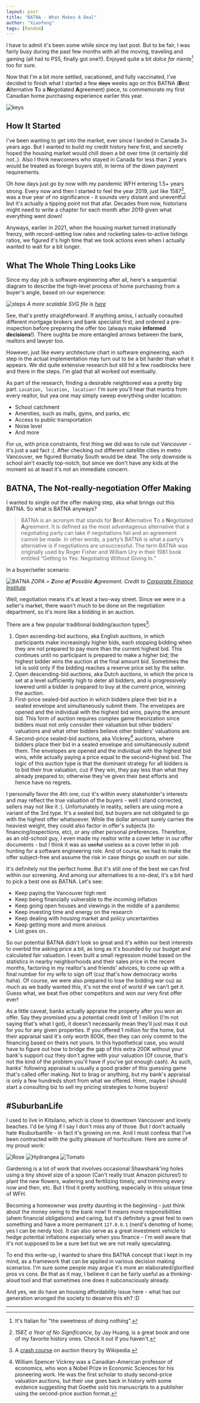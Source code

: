 ```yaml
---
layout: post
title: "BATNA - What Makes A Deal"
author: "Xiaofeng"
tags: [Random]
---
```


I have to admit it's been some while since my last post. But to be fair, I was fairly busy during the past few months with all the moving, traveling and gaming (all hail to PS5, finally got one!!). Enjoyed quite a bit *dolce far niente*[^fn1] too for sure.

Now that I'm a bit more settled, vacationed, and fully vaccinated, I've decided to finish what I started a few ~~days~~ weeks ago on this BATNA (**B**est **A**lternative **T**o a **N**egotiated **A**greement) piece, to commemorate my first Canadian home purchasing experience earlier this year.

![keys](../assets/images/20210829/homeowner-keys.jpeg)

## How It Started

I've been wanting to get into the market, ever since I landed in Canada 3+ years ago. But I wanted to build my credit history here first, and secretly hoped the housing market would chill down a bit over time (it certainly did not..). Also I think newcomers who stayed in Canada for less than 2 years would be treated as foreign buyers still, in terms of the down payment requirements.

Oh how days just go by now with my pandemic WFH entering 1.5+ years strong. Every now and then I started to feel the year 2019, just like 1587[^fn2], was a true year of no significance - it sounds very distant and uneventful but it's actually a tipping point not that afar. Decades from now, historians might need to write a chapter for each month after 2019 given what everything went down!

Anyways, earlier in 2021, when the housing market turned irrationally frenzy, with record-setting low rates and rocketing sales-to-active listings ratios, we figured it's high time that we took actions even when I actually wanted to wait for a bit longer.

## What The Whole Thing Looks Like

Since my day job is software engineering after all, here's a sequential diagram to describe the high-level process of home purchasing from a buyer's angle, based on our experience:

![steps](../assets/images/20210829/steps.png)
*A more scalable SVG file is [here](../assets/images/20210829/steps.svg)*
  
See, that's pretty straightforward. If anything amiss, I actually consulted different mortgage brokers and bank specialist first, and ordered a pre-inspection before preparing the offer too (always make **informed decisions**!). There oughta be more entangled arrows between the bank, realtors and lawyer too.

However, just like every architecture chart in software engineering, each step in the actual implementation may turn out to be a bit harder than what it appears. We did quite extensive research but still hit a few roadblocks here and there in the steps. I'm glad that all worked out eventually.

As part of the research, finding a desirable neighbored was a pretty big part. `Location, location, location!` I'm sure you'll hear that mantra from every realtor, but yea one may simply sweep everything under location:

* School catchment
* Amenities, such as malls, gyms, and parks, etc
* Access to public transportation
* Noise level
* And more

For us, with price constraints, first thing we did was to rule out Vancouver - it's just a sad fact :(. After checking out different satellite cities in metro Vancouver, we figured Burnaby South would be ideal. The only downside is school ain't exactly top-notch, but since we don't have any kids at the moment so at least it's not an immediate concern.

## BATNA, The Not-really-negotiation Offer Making

I wanted to single out the offer making step, aka what brings out this BATNA. So what is BATNA anyways?

> BATNA is an acronym that stands for **B**est **A**lternative **T**o a **N**egotiated **A**greement. It is defined as the most advantageous alternative that a negotiating party can take if negotiations fail and an agreement cannot be made. In other words, a party’s BATNA is what a party’s alternative is if negotiations are unsuccessful. The term BATNA was originally used by Roger Fisher and William Ury in their 1981 book entitled “Getting to Yes: Negotiating Without Giving In.”

In a buyer/seller scenario: 

![BATNA](../assets/images/20210829/BATNA_chart.jpg)
*ZOPA = **Z**one **o**f **P**ossible **A**greement. Credit to [Corporate Finance Institute](https://corporatefinanceinstitute.com/resources/knowledge/deals/what-is-batna/)*

Well, negotiation means it's at least a two-way street. Since we were in a seller's market, there wasn't much to be done on the negotiation department, so it's more like a bidding in an auction.

There are a few popular traditional bidding/auction types[^fn3]:

1. Open ascending-bid auctions, aka English auctions, in which participants make increasingly higher bids, each stopping bidding when they are not prepared to pay more than the current highest bid. This continues until no participant is prepared to make a higher bid; the highest bidder wins the auction at the final amount bid. Sometimes the lot is sold only if the bidding reaches a reserve price set by the seller.
2. Open descending-bid auctions, aka Dutch auctions, in which the price is set at a level sufficiently high to deter all bidders, and is progressively lowered until a bidder is prepared to buy at the current price, winning the auction.
3. First-price sealed-bid auction in which bidders place their bid in a sealed envelope and simultaneously submit them. The envelopes are opened and the individual with the highest bid wins, paying the amount bid. This form of auction requires complex game theorization since bidders must not only consider their valuation but other bidders' valuations and what other bidders believe other bidders' valuations are.
4. Second-price sealed-bid auctions, aka Vickrey[^fn4] auctions, where bidders place their bid in a sealed envelope and simultaneously submit them. The envelopes are opened and the individual with the highest bid wins, while actually paying a price equal to the second-highest bid. The logic of this auction type is that the dominant strategy for all bidders is to bid their true valuation, cuz if they win, they pay less than what they already prepared to; otherwise they've given their best efforts and hence have no regrets.

I personally favor the 4th one, cuz it's within every stakeholder's interests and may reflect the true valuation of the buyers - well I stand corrected, sellers may not like it :). Unfortunately in reality, sellers are using more a variant of the 3rd type. It's a sealed bid, but buyers are not obligated to go with the highest offer whatsoever. While the dollar amount surely carries the heaviest weight, they could also factor in offer's subjects (to financing/inspections, etc), or any other personal preferences. Therefore, as an old-school guy, I even made my realtor write a cover letter in our offer documents - but I think it was as ~~useful~~ useless as a cover letter in job hunting for a software engineering role. And of course, we had to make the offer subject-free and assume the risk in case things go south on our side.

It's definitely not the perfect home. But it's still one of the best we can find within our screening. And among our alternatives to a no-deal, it's a bit hard to pick a best one as BATNA. Let's see:

* Keep paying the Vancouver high rent
* Keep being financially vulnerable to the incoming inflation
* Keep going open houses and viewings in the middle of a pandemic
* Keep investing time and energy on the research
* Keep dealing with housing market and policy uncertainties
* Keep getting more and more anxious
* List goes on..

So our potential BATNA didn't look so great and it's within our best interests to overbid the asking price a bit, as long as it's bounded by our budget and calculated fair valuation. I even built a small regression model based on the statistics in nearby neighborhoods and their sales price in the recent months, factoring in my realtor's and friends' advices, to come up with a final number for my wife to sign off (cuz that's how democracy works haha). Of course, we were also prepared to lose the bidding war cuz as much as we badly wanted this, it's not the end of world if we can't get it. Guess what, we beat five other competitors and won our very first offer ever!

As a little caveat, banks actually appraise the property after you won an offer. Say they promised you a potential credit limit of 1 million (I'm not saying that's what I got), it doesn't necessarily mean they'll just max it out for you for any given properties. If you offered 1 million for the home, but their appraisal said it's only worth 800K, then they can only commit to the financing based on theirs not yours. In this hypothetical case, you would have to figure out how to bridge the gap of this extra 200K without your bank's support cuz they don't agree with your valuation (Of course, that's not the kind of the problem you'll have if you've got enough cash). As such, banks' following appraisal is usually a good grader of this guessing game that's called offer making. Not to brag or anything, but my bank's appraisal is only a few hundreds short from what we offered. Hmm, maybe I should start a consulting biz to sell my pricing strategies to home buyers!

## #SuburbanLife

I used to live in Kitsilano, which is close to downtown Vancouver and lovely beaches. I'd be lying if I say I don't miss any of those. But I don't actually hate #suburbanlife - in fact it's growing on me. And I must confess that I've been contracted with the guilty pleasure of horticulture. Here are some of my proud work:

![Rose](../assets/images/20210829/Rose.jpg)
![Hydrangea](../assets/images/20210829/Hydrangea.jpg)
![Tomato](../assets/images/20210829/Tomato.jpg)

Gardening is a lot of work that involves occasional Shawshank'ing holes using a tiny shovel size of a spoon (Can't really trust Amazon pictures!) to plant the new flowers, watering and fertilizing timely, and trimming every now and then, etc. But I find it pretty soothing, especially in this unique time of WFH.

Becoming a homeowner was pretty daunting in the beginning - just think about the money owing to the bank now! It means more responsibilities (ahem financial obligations) and caring, but it's definitely a great feel to own something and have a more permanent `127.0.0.1` (nerd's denoting of home; yes I can be nerdy too). It can also serve as a great investment vehicle to hedge potential inflations especially when you finance - I'm well aware that it's not supposed to be a sure bet but we are not really speculating.

To end this write-up, I wanted to share this BATNA concept that I kept in my mind, as a framework that can be applied in various decision making scenarios. I'm sure some people may argue it's more an elaborated/glorified pros vs cons. Be that as it may, I believe it can be fairly useful as a thinking-aloud tool and that sometimes one does it subconsciously already.

And yes, we do have an housing affordability issue here - what has our generation wronged the society to deserve this eh? :D

---
[^fn1]: It's Italian for "the sweetness of doing nothing".
[^fn2]: *1587, a Year of No Significance*, by Jay Huang, is a great book and one of my favorite history ones. Check it out if you haven't.
[^fn3]: A [crash course](https://en.wikipedia.org/wiki/Auction_theory) on auction theory by Wikipedia.
[^fn4]: William Spencer Vickrey was a Canadian-American professor of economics, who won a Nobel Prize in Economic Sciences for his pioneering work. He was the first scholar to study second-price valuation auctions, but their use goes back in history with some evidence suggesting that Goethe sold his manuscripts to a publisher using the second-price auction format.
